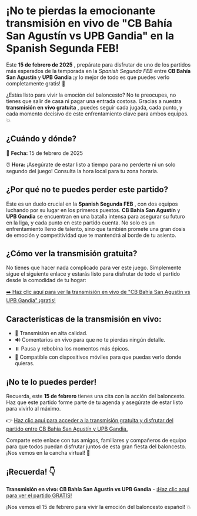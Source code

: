 # ¡No te pierdas la emocionante transmisión en vivo de "CB Bahía San Agustín vs UPB Gandia" en la Spanish Segunda FEB!

Este **15 de febrero de 2025** , prepárate para disfrutar de uno de los partidos más esperados de la temporada en la _Spanish Segunda FEB_ entre **CB Bahía San Agustín** y **UPB Gandia** ¡y lo mejor de todo es que puedes verlo completamente gratis! 🌟

¿Estás listo para vivir la emoción del baloncesto? No te preocupes, no tienes que salir de casa ni pagar una entrada costosa. Gracias a nuestra **transmisión en vivo gratuita** , puedes seguir cada jugada, cada punto, y cada momento decisivo de este enfrentamiento clave para ambos equipos. 💥

## ¿Cuándo y dónde?

📅 **Fecha:** 15 de febrero de 2025

⏰ **Hora:** ¡Asegúrate de estar listo a tiempo para no perderte ni un solo segundo del juego! Consulta la hora local para tu zona horaria.

## ¿Por qué no te puedes perder este partido?

Este es un duelo crucial en la **Spanish Segunda FEB** , con dos equipos luchando por su lugar en los primeros puestos. **CB Bahía San Agustín** y **UPB Gandia** se encuentran en una batalla intensa para asegurar su futuro en la liga, y cada punto en este partido cuenta. No solo es un enfrentamiento lleno de talento, sino que también promete una gran dosis de emoción y competitividad que te mantendrá al borde de tu asiento.

## ¿Cómo ver la transmisión gratuita?

No tienes que hacer nada complicado para ver este juego. Simplemente sigue el siguiente enlace y estarás listo para disfrutar de todo el partido desde la comodidad de tu hogar:

[➡️ Haz clic aquí para ver la transmisión en vivo de "CB Bahía San Agustín vs UPB Gandia" ¡gratis!](https://tinyurl.com/livestreamfreeo?st=CB+Bah%C3%ADa+San+Agust%C3%ADn+vs+UPB+Gandia&si=ghc)

## Características de la transmisión en vivo:

- 🎥 Transmisión en alta calidad.
- 🔊 Comentarios en vivo para que no te pierdas ningún detalle.
- ⏸️ Pausa y rebobina los momentos más épicos.
- 📱 Compatible con dispositivos móviles para que puedas verlo donde quieras.

## ¡No te lo puedes perder!

Recuerda, este **15 de febrero** tienes una cita con la acción del baloncesto. Haz que este partido forme parte de tu agenda y asegúrate de estar listo para vivirlo al máximo.

👉 [Haz clic aquí para acceder a la transmisión gratuita y disfrutar del partido entre CB Bahía San Agustín y UPB Gandia.](https://tinyurl.com/livestreamfreeo?st=CB+Bah%C3%ADa+San+Agust%C3%ADn+vs+UPB+Gandia&si=ghc)

Comparte este enlace con tus amigos, familiares y compañeros de equipo para que todos puedan disfrutar juntos de esta gran fiesta del baloncesto. ¡Nos vemos en la cancha virtual! 🏀

## ¡Recuerda! 👇

**Transmisión en vivo: CB Bahía San Agustín vs UPB Gandia** - [¡Haz clic aquí para ver el partido GRATIS!](https://tinyurl.com/livestreamfreeo?st=CB+Bah%C3%ADa+San+Agust%C3%ADn+vs+UPB+Gandia&si=ghc)

¡Nos vemos el 15 de febrero para vivir la emoción del baloncesto español! 💥
